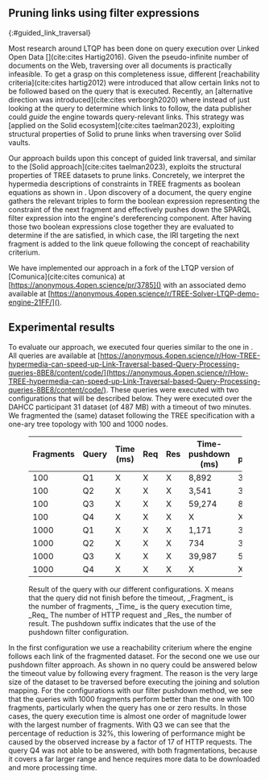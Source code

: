 ## Pruning links using filter expressions
{:#guided_link_traversal}

Most research around LTQP has been done on query execution over Linked Open Data [](cite:cites Hartig2016).
Given the pseudo-infinite number of documents on the Web, traversing over all documents is practically infeasible.
To get a grasp on this completeness issue, different [reachability criteria](cite:cites hartig2012) were introduced
that allow certain links not to be followed based on the query that is executed.
Recently, an [alternative direction was introduced](cite:cites verborgh2020)
where instead of just looking at the query to determine which links to follow,
the data publisher could _guide_ the engine towards query-relevant links.
This strategy was [applied on the Solid ecosystem](cite:cites taelman2023),
exploiting structural properties of Solid to prune links when traversing over Solid vaults.

Our approach builds upon this concept of guided link traversal,
and similar to the [Solid approach](cite:cites taelman2023), exploits the structural properties of TREE datasets to prune links.
Concretely, we interpret the hypermedia descriptions of constraints in TREE fragments as boolean equations
as shown in [](#TREE-relation-turtle-example).
Upon discovery of a document, the query engine gathers the relevant triples to form the boolean expression
representing the constraint of the next fragment and effectively pushes down the SPARQL filter expression into the engine's dereferencing component.
After having those two boolean expressions close together they are evaluated to determine if the are satisfied,
in which case,
the IRI targeting the next fragment is added to the link queue following the concept of reachability criterium.

We have implemented our approach in a fork of the LTQP version of [Comunica](cite:cites comunica) at
[https://anonymous.4open.science/pr/3785]() with an associated demo available at
[https://anonymous.4open.science/r/TREE-Solver-LTQP-demo-engine-21FF/]().

## Experimental results

To evaluate our approach, we executed four queries similar to the one in [](#example-sparql).
All queries are available at [https://anonymous.4open.science/r/How-TREE-hypermedia-can-speed-up-Link-Traversal-based-Query-Processing-queries-8BE8/content/code/](https://anonymous.4open.science/r/How-TREE-hypermedia-can-speed-up-Link-Traversal-based-Query-Processing-queries-8BE8/content/code/).
These queries were executed with two configurations that will be described below.
They were executed over the DAHCC participant 31 dataset (of 487 MB) with a timeout of two minutes.
We fragmented the (same) dataset following the TREE specification with a one-ary tree topology with 100 and 1000 nodes.

<figure id="results-queries" markdown="1" class="table table-smaller-font">

| Fragments | Query | Time (ms) | Req | Res | Time-pushdown (ms) | Req-pushdown | Res-pushdown |
|-----------|-------|-----------|-----|-----|--------------------|--------------|--------------|
| 100       | Q1    | X         | X   | X   | 8,892              | 3            | 0            |
| 100       | Q2    | X         | X   | X   | 3,541              | 3            | 1            |
| 100       | Q3    | X         | X   | X   | 59,274             | 8            | 8,166        |
| 100       | Q4    | X         | X   | X   | X                  | X            | X            |
| 1000      | Q1    | X         | X   | X   | 1,171              | 3            | 0            |
| 1000      | Q2    | X         | X   | X   | 734                | 3            | 1            |
| 1000      | Q3    | X         | X   | X   | 39,987             | 51           | 8,166        |
| 1000      | Q4    | X         | X   | X   | X                  | X            | X            |

<figcaption markdown="block">
Result of the query with our different configurations.
X means that the query did not finish before the timeout, _Fragment_ is the number of fragments,
_Time_ is the query execution time, _Req_ The number of HTTP request and _Res_ the number of result. 
The pushdown suffix indicates that the use of the pushdown filter configuration.
</figcaption>
</figure>

In the first configuration we use a reachability criterium where the engine follows each link of the fragmented dataset.
For the second one we use our pushdown filter approach.
As shown in [](#results-queries) no query could be answered below the timeout value by following every fragment.
The reason is the very large size of the dataset to be traversed before executing the joining and solution mapping.
For the configurations with our filter pushdown method, we see that the queries with 1000 fragments perform better than
the one with 100 fragments, particularly when the query has one or zero results. In those cases, the query execution time is almost one order of magnitude lower with the largest number of fragments.
With Q3 we can see that the percentage of reduction is 32%, this lowering of performance might be caused by the observed increase by a factor of 17 of HTTP requests. 
The query Q4 was not able to be answered, with both fragmentations, because it covers a far larger range and hence requires more data to be downloaded and more processing time.
